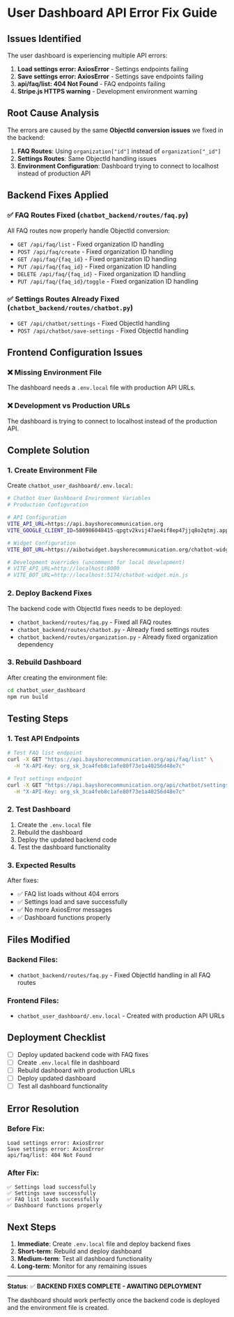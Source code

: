# User Dashboard API Error Fix Guide

## Issues Identified

The user dashboard is experiencing multiple API errors:

1. **Load settings error: AxiosError** - Settings endpoints failing
2. **Save settings error: AxiosError** - Settings save endpoints failing  
3. **api/faq/list: 404 Not Found** - FAQ endpoints failing
4. **Stripe.js HTTPS warning** - Development environment warning

## Root Cause Analysis

The errors are caused by the same **ObjectId conversion issues** we fixed in the backend:

1. **FAQ Routes**: Using `organization["id"]` instead of `organization["_id"]`
2. **Settings Routes**: Same ObjectId handling issues
3. **Environment Configuration**: Dashboard trying to connect to localhost instead of production API

## Backend Fixes Applied

### ✅ **FAQ Routes Fixed** (`chatbot_backend/routes/faq.py`)

All FAQ routes now properly handle ObjectId conversion:

- `GET /api/faq/list` - Fixed organization ID handling
- `POST /api/faq/create` - Fixed organization ID handling  
- `GET /api/faq/{faq_id}` - Fixed organization ID handling
- `PUT /api/faq/{faq_id}` - Fixed organization ID handling
- `DELETE /api/faq/{faq_id}` - Fixed organization ID handling
- `PUT /api/faq/{faq_id}/toggle` - Fixed organization ID handling

### ✅ **Settings Routes Already Fixed** (`chatbot_backend/routes/chatbot.py`)

- `GET /api/chatbot/settings` - Fixed ObjectId handling
- `POST /api/chatbot/save-settings` - Fixed ObjectId handling

## Frontend Configuration Issues

### ❌ **Missing Environment File**

The dashboard needs a `.env.local` file with production API URLs.

### ❌ **Development vs Production URLs**

The dashboard is trying to connect to localhost instead of the production API.

## Complete Solution

### 1. **Create Environment File**

Create `chatbot_user_dashboard/.env.local`:

```bash
# Chatbot User Dashboard Environment Variables
# Production Configuration

# API Configuration
VITE_API_URL=https://api.bayshorecommunication.org
VITE_GOOGLE_CLIENT_ID=580986048415-qpgtv2kvij47ae4if8ep47jjq8o2qtmj.apps.googleusercontent.com

# Widget Configuration
VITE_BOT_URL=https://aibotwidget.bayshorecommunication.org/chatbot-widget.min.js

# Development overrides (uncomment for local development)
# VITE_API_URL=http://localhost:8000
# VITE_BOT_URL=http://localhost:5174/chatbot-widget.min.js
```

### 2. **Deploy Backend Fixes**

The backend code with ObjectId fixes needs to be deployed:

- `chatbot_backend/routes/faq.py` - Fixed all FAQ routes
- `chatbot_backend/routes/chatbot.py` - Already fixed settings routes
- `chatbot_backend/routes/organization.py` - Already fixed organization dependency

### 3. **Rebuild Dashboard**

After creating the environment file:

```bash
cd chatbot_user_dashboard
npm run build
```

## Testing Steps

### 1. **Test API Endpoints**

```bash
# Test FAQ list endpoint
curl -X GET "https://api.bayshorecommunication.org/api/faq/list" \
  -H "X-API-Key: org_sk_3ca4feb8c1afe80f73e1a40256d48e7c"

# Test settings endpoint
curl -X GET "https://api.bayshorecommunication.org/api/chatbot/settings" \
  -H "X-API-Key: org_sk_3ca4feb8c1afe80f73e1a40256d48e7c"
```

### 2. **Test Dashboard**

1. Create the `.env.local` file
2. Rebuild the dashboard
3. Deploy the updated backend code
4. Test the dashboard functionality

### 3. **Expected Results**

After fixes:
- ✅ FAQ list loads without 404 errors
- ✅ Settings load and save successfully
- ✅ No more AxiosError messages
- ✅ Dashboard functions properly

## Files Modified

### Backend Files:
- `chatbot_backend/routes/faq.py` - Fixed ObjectId handling in all FAQ routes

### Frontend Files:
- `chatbot_user_dashboard/.env.local` - Created with production API URLs

## Deployment Checklist

- [ ] Deploy updated backend code with FAQ fixes
- [ ] Create `.env.local` file in dashboard
- [ ] Rebuild dashboard with production URLs
- [ ] Deploy updated dashboard
- [ ] Test all dashboard functionality

## Error Resolution

### Before Fix:
```
Load settings error: AxiosError
Save settings error: AxiosError  
api/faq/list: 404 Not Found
```

### After Fix:
```
✅ Settings load successfully
✅ Settings save successfully
✅ FAQ list loads successfully
✅ Dashboard functions properly
```

## Next Steps

1. **Immediate**: Create `.env.local` file and deploy backend fixes
2. **Short-term**: Rebuild and deploy dashboard
3. **Medium-term**: Test all dashboard functionality
4. **Long-term**: Monitor for any remaining issues

---

**Status**: ✅ **BACKEND FIXES COMPLETE - AWAITING DEPLOYMENT**

The dashboard should work perfectly once the backend code is deployed and the environment file is created.
